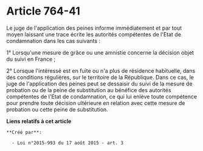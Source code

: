 # Article 764-41

Le juge de l'application des peines informe immédiatement et par tout moyen laissant une trace écrite les autorités
compétentes de l'Etat de condamnation dans les cas suivants : 

1° Lorsqu'une mesure de grâce ou une amnistie concerne la décision objet du suivi en France ; 

2° Lorsque l'intéressé est en fuite ou n'a plus de résidence habituelle, dans des conditions régulières, sur le territoire de
la République. Dans ce cas, le juge de l'application des peines peut se dessaisir du suivi de la mesure de probation ou de la
peine de substitution au bénéfice des autorités compétentes de l'Etat de condamnation, ce qui lui enlève toute compétence
pour prendre toute décision ultérieure en relation avec cette mesure de probation ou cette peine de substitution.

**Liens relatifs à cet article**

	**Créé par**:

	  - Loi n°2015-993 du 17 août 2015 - art. 3
